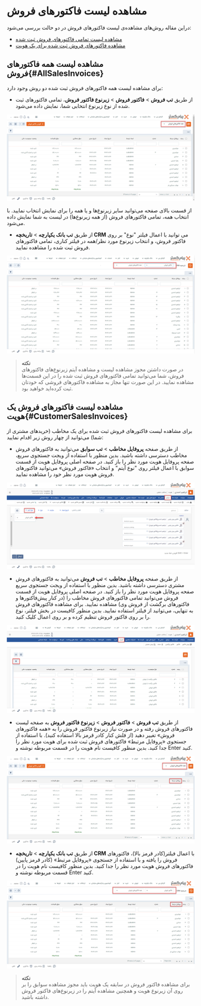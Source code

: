 # مشاهده لیست  فاکتورهای فروش
دراین مقاله روش‌های مشاهده‌ی لیست فاکتورهای فروش در دو حالت بررسی می‌شود:<br>
- [مشاهده لیست تمامی فاکتورهای فروش ثبت شده](#AllSalesInvoices)
- [مشاهده فاکتورهای فروش ثبت شده برای یک هویت](#CustomerSalesInvoices)


## مشاهده لیست همه فاکتورهای فروش{#AllSalesInvoices}
برای مشاهده لیست همه فاکتورهای فروش ثبت شده دو روش وجود دارد:
- از طریق **تب فروش** > **فاکتور فروش** > **زیرنوع فاکتور فروش**، تمامی فاکتورهای ثبت شده از نوع زیرنوع انتخابی شما،‌ نمایش داده می‌شود.

![مسیر اول نمایش لیست فاکتورهای فروش](./Images/all-sales-invoice-list-method1.2.8.3.png)

از قسمت بالای صفحه می‌توانید سایر زیرنوع‌ها و یا همه را برای نمایش انتخاب نمایید. با انتخاب همه، تمامی فاکتورهای فروش (از همه زیرنوع‌ها) در لیست به شما نمایش داده می‌شود.

- از طریق **تب بانک یکپارچه** > **تاریخچه CRM**  می توانید با اعمال فیلتر "نوع" بر روی فاکتور فروش، و انتخاب زیرنوع مورد نظر/همه در فیلتر کناری، تمامی فاکتورهای فروش ثبت شده را مشاهده نمایید.

![مسیر دوم نمایش لیست فاکتورهای فروش](./Images/all-sales-invoice-list-method2.2.8.3.png)

> **نکته**<br>
> در صورت داشتن مجوز مشاهده لیست و مشاهده آیتم زیرنوع‌های فاکتورهای فروش، شما می‌توانید تمامی فاکتورهای فروش ثبت شده را در این قسمت‌ها مشاهده نمایید. در این صورت تنها مجاز به مشاهده فاکتورهای فروشی که خودتان ثبت کرده‌اید خواهید بود.<br>

## مشاهده لیست فاکتورهای فروش یک هویت{#CustomerSalesInvoices}
برای مشاهده لیست فاکتورهای فروش ثبت شده برای یک مخاطب (خریدهای مشتری از شما) می‌توانید از چهار روش زیر اقدام نمایید:<br>

- از طریق صفحه **پروفایل مخاطب** > **تب سوابق** می‌توانید به فاکتورهای فروش مخاطب دسترسی داشته باشید. بدین منظور با استفاده از ویجت جستجوی سریع، صفحه پروفایل هویت مورد نظر را باز کنید. در صفحه اصلی پروفایل هویت از قسمت سوابق  با اعمال فیلتر روی "نوع آیتم" و انتخاب «فاکتور فروش» می‌توانید فاکتورهای فروش هویت مورد نظر خود را مشاهده نمایید.<br>

![مسیر اول نمایش لیست فاکتورهای فروش یک هویت ](./Images/customer-sales-invoice-list-method1.2.8.3.png)

- از طریق صفحه **پروفایل مخاطب** > **تب فروش** می‌توانید به فاکتورهای فروش مشتری دسترسی داشته باشید. بدین منظور با استفاده از ویجت جستجوی سریع صفحه پروفایل هویت مورد نظر را باز کنید. در صفحه اصلی پروفایل هویت از قسمت فروش می‌توانید تمامی فاکتورهای فروش مخاطب را (در کنار پیش‌فاکتورها و فاکتورهای برگشت از فروش وی) مشاهده نمایید. برای مشاهده فاکتورهای فروش به تنهایی، می‌توانید از فیلتر استفاده نمایید. بدین منظور کافیست در بخش فیلتر، نوع را بر روی فاکتور فروش تنظیم کرده و بر روی اعمال کلیک کنید. <br>

![مسیر دوم نمایش لیست فاکتورهای فروش یک هویت](./Images/customer-sales-invoice-list-method2.2.8.3.png)

- از طریق **تب فروش** > **فاکتور فروش** > **زیرنوع فاکتور فروش** به صفحه لیست فاکتورهای فروش رفته و در صورت نیاز زیرنوع فاکتور فروش را به «همه فاکتورهای فروش» تغییر دهید (از فلش کنار کادر قرمز بالا استفاده کنید). با استفاده از جستجوی «پروفایل مرتبط» فاکتورهای فروش ثبت شده برای هویت مورد نظر را جدا کنید. بدین منظور کافیست نام هویت را در  قسمت مربوطه نوشته و Enter کنید.

![مسیر سوم نمایش لیست فاکتورهای فروش یک هویت](./Images/customer-sales-invoice-list-method3.2.8.3.png)

- از طریق **تب بانک یکپارچه** > **تاریخچه CRM** با اعمال فیلتر(کادر قرمز بالا)،  فاکتورهای فروش را یافته  و با استفاده از جستجوی «پروفایل مرتبط» (کادر قرمز پایین) فاکتورهای فروش هویت مورد نظر را جدا کنید. بدین منظور کافیست نام هویت را در قسمت مربوطه نوشته و Enter کنید.

![مسیر چهارم نمایش لیست فاکتورهای فروش یک هویت](./Images/customer-sales-invoice-method4.2.8.3.png)

> **نکته**<br>
> برای مشاهده فاکتور فروش در سابقه یک هویت باید مجوز مشاهده سوابق را بر روی آن زیرنوع هویت و همچنین مشاهده آیتم را در زیرنوع‌های فاکتور فروش داشته باشید. <br>